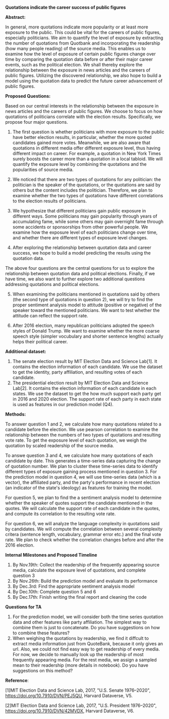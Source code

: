 **Quotations indicate the career success of public figures**

**Abstract:**

In general, more quotations indicate more popularity or at least more exposure to the public. This could be vital for the careers of public figures, especially politicians. We aim to quantify the level of exposure by extracting the number of quotations from Quotbank and incorporating the readership (how many people reading) of the source media. This enables us to examine how the level of exposure of certain public figures change over time by comparing the quotation data before or after their major career events, such as the political election. We shall thereby explore the relationship between the exposure in news articles and the careers of public figures. Utilizing the discovered relationship, we also hope to build a model using the quotation data to predict the future career advancement of public figures.
	
**Proposed Questions:**	

Based on our central interests in the relationship between the exposure in news articles and the careers of public figures. We choose to focus on how quotations of politicians correlate with the election results. Specifically, we propose four major questions.

1. The first question is whether politicians with more exposure to the public have better election results, in particular, whether the more quoted candidates gained more votes. Meanwhile, we are also aware that quotations in different media offer different exposure level, thus having different impact on career. For example, a quotation in New York Times surely boosts the career more than a quotation in a local tabloid. We will quantify the exposure level by combining the quotations and the popularities of source media.

2. We noticed that there are two types of quotations for any politician: the politician is the speaker of the quotations, or the quotations are said by others but the content includes the politician. Therefore, we plan to examine whether the two types of quotations have different correlations to the election results of politicians.

3. We hypothesize that different politicians gain public exposure in different ways. Some politicians may gain popularity through years of accumulating fame, while some others may gain overnight fame through some accidents or sponsorships from other powerful people. We examine how the exposure level of each politicians change over time, and whether there are different types of exposure level changes.

4. After exploring the relationship between quotation data and career success, we hope to build a model predicting the results using the quotation data. 

The above four questions are the central questions for us to explore the relationship between quotation data and political elections. Finally, if we have time, we also want to further explore two additional questions addressing quotations and political elections. 

5. When examining the politicians mentioned in quotations said by others (the second type of quotations in question 2), we will try to find the proper sentiment analysis model to attitude (positive or negative) of the speaker toward the mentioned politicians. We want to test whether the attitude can reflect the support rate.

6. After 2016 election, many republican politicians adopted the speech styles of Donald Trump. We want to examine whether the more coarse speech style (simpler vocubulary and shorter sentence lengths) actually helps their political career. 

**Additional dataset:**

1. The senate election result by MIT Election Data and Science Lab[1]. It contains the election information of each candidate. We use the dataset to get the identity, party affiliation, and resulting votes of each candidate.
2. The presidential election result by MIT Election Data and Science Lab[2]. It contains the election information of each candidate in each states. We use the dataset to get the how much support each party get in 2016 and 2020 election. The support rate of each party in each state is used as features in our prediction model (Q4).

**Methods:**

To answer question 1 and 2, we calculate how many quotations related to a candidate before the election. We use pearson correlation to examine the relationship between the numbers of two types of quotations and resulting vote rate. To get the exposure level of each quotation, we weigh the quotation by scaled readership of the source media.  

To answe question 3 and 4, we calculate how many quotations of each candidate by date. This generates a time-series data capturing the change of quotation number. We plan to cluster these time-series data to identify different types of exposure gaining process mentioned in question 3. For the prediction model in question 4, we will use time-series data (which is a vector), the affiliated party, and the party's performance in recent election (an indicator of the state's ideology) as features for training the model.

For question 5, we plan to find the a sentiment analysis model to determine whether the speaker of quotes support the candidate mentioned in the quotes. We will calculate the support rate of each candidate in the quotes, and compute its correlation to the resulting vote rate.

For question 6, we will analyze the language complexity in quotations said by candidates. We will compute the correlation between several complexity critera (sentence length, vocabulary, grammar error etc.) and the final vote rate. We plan to check whether the correlation changes before and after the 2016 election.

**Internal Milestones and Proposed Timeline**

1. By Nov.19th: Collect the readership of the frequently appearing source media, calculate the exposure level of quotations, and complete question 3
2. By Nov.26th: Build the prediction model and evaluate its performance
3. By Dec.3rd: Find the appropriate sentiment analysis model
4. By Dec.10th: Complete question 5 and 6
5. By Dec.17th: Finish writing the final report and cleaning the code 

**Questions for TA**
1. For the prediction model, we will consider both the time series quotation data and other features like party affiliation. The simplest way to combine them is just to concatenate. Do you have suggestions on how to combine these features?
2. When weighing the quotations by readership, we find it diffcult to extract media information just from QuoteBank, because it only gives an url. Also, we could not find easy way to get readership of every media. For now, we decide to manually look up the readership of most frequently appearing media. For the rest media, we assign a sampled mean to their readership (more details in notebook). Do you have suggestions on this method? 


**Reference**:

[1]MIT Election Data and Science Lab, 2017, "U.S. Senate 1976–2020", https://doi.org/10.7910/DVN/PEJ5QU, Harvard Dataverse, V5.

[2]MIT Election Data and Science Lab, 2017, "U.S. President 1976–2020", https://doi.org/10.7910/DVN/42MVDX, Harvard Dataverse, V6.

